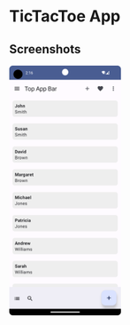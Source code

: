 # TicTacToe App

## Screenshots
<img alt="TicTacToe" height="450px" src="https://github.com/Muratoter/learning-compose-navigation/blob/main/media/navigation_example.png" />

